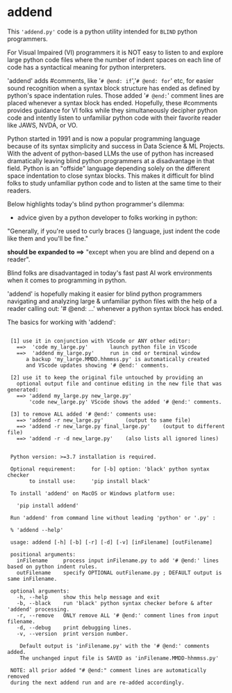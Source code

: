 # addend
 This `'addend.py'` code is a python utility intended for `BLIND` python programmers.

 For Visual Impaired (VI) programmers it is NOT easy to listen to and
 explore large python code files where the number of indent spaces
 on each line of code has a syntactical meaning for python interpreters.

 'addend' adds #comments, like '`# @end: if`','`# @end: for`' etc, for easier 
 sound recognition when a syntax block structure has ended as defined by python's space
 indentation rules. Those added '`# @end:`' comment lines are placed whenever
 a syntax block has ended.  Hopefully, these #comments provides guidance for VI folks
 while they simultaneously decipher python code and intently listen
 to unfamiliar python code with their favorite reader like JAWS, NVDA, or VO.

 Python started in 1991 and is now a popular programming language because of
 its syntax simplicity and success in Data Science & ML Projects. 
 With the advent of python-based LLMs the use of python has increased 
 dramatically leaving blind python programmers at a disadvantage in that field.
 Python is an "offside" language depending solely on the different space
 indentation to close syntax blocks. This makes it difficult for
 blind folks to study unfamiliar python code and to listen at the 
 same time to their readers.
 
 Below highlights today's blind python programmer's dilemma:
  - advice given by a python developer to folks working in python:

 "Generally, if you're used to curly braces {} language, 
  just indent the code like them and you'll be fine." 

  <b>should be expanded to ==></b> "except when you are blind and depend on a reader".

 Blind folks are disadvantaged in today's fast past AI work environments 
 when it comes to programming in python.

 'addend' is hopefully making it easier for blind python programmers navigating
 and analyzing large & unfamiliar python files with the help of a reader
 calling out: '# @end: ...' whenever a python syntax block has ended. 

 The basics for working with 'addend':
<pre><code>
 [1] use it in conjunction with VScode or ANY other editor:
   ==>  'code my_large.py'       launch python file in VScode
   ==>  'addend my_large.py'     run in cmd or terminal window
      a backup 'my_large.MMDD.hhmmss.py' is automatically created
      and VScode updates showing '# @end:' comments.

 [2] use it to keep the original file untouched by providing an
   optional output file and continue editing in the new file that was generated:
   ==> 'addend my_large.py new_large.py'
       'code new_large.py' VScode shows the added '# @end:' comments.

 [3] to remove ALL added '# @end:' comments use:
   ==> 'addend -r new_large.py'       (output to same file)
   ==> 'addend -r new_large.py final_large.py'    (output to different file)
   ==> 'addend -r -d new_large.py'    (also lists all ignored lines)

 
 Python version: >=3.7 installation is required.

 Optional requirement:     for [-b] option: 'black' python syntax checker
       to install use:     'pip install black'

 To install 'addend' on MacOS or Windows platform use:

   'pip install addend'

 Run 'addend' from command line without leading 'python' or '.py' :

 % 'addend --help' 

 usage: addend [-h] [-b] [-r] [-d] [-v] [inFilename] [outFilename]

 positional arguments:
   inFilename     process input inFilename.py to add '# @end:' lines based on python indent rules.
   outFilename    specify OPTIONAL outFilename.py ; DEFAULT output is same inFilename.

 optional arguments:
   -h, --help     show this help message and exit
   -b, --black    run 'black' python syntax checker before & after 'addend' processing.
   -r, --remove   ONLY remove ALL '# @end:' comment lines from input filename.
   -d, --debug    print debugging lines.
   -v, --version  print version number.

    Default output is 'inFilename.py' with the '# @end:' comments added.
    The unchanged input file is SAVED as 'inFilename.MMDD-hhmmss.py'

 NOTE: all prior added "# @end:" comment lines are automatically removed
 during the next addend run and are re-added accordingly.
</code>
</pre>
 
